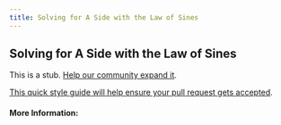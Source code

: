 ```yaml
---
title: Solving for A Side with the Law of Sines
---
```

## Solving for A Side with the Law of Sines

This is a stub. [Help our community expand it](https://github.com/freecodecamp/guides/tree/master/src/pages/articles/math/solving-for-a-side-with-the-law-of-sines/index.md).

[This quick style guide will help ensure your pull request gets accepted](https://github.com/freecodecamp/guides/blob/master/README.md).

<!-- The article goes here, in GitHub-flavored Markdown. Feel free to add YouTube videos, images, and CodePen/JSBin embeds  -->

#### More Information:
<!-- Please add any articles you think might be helpful to read before writing the article -->



